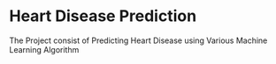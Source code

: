 # Heart Disease Prediction

The Project consist of Predicting Heart Disease using Various Machine Learning Algorithm